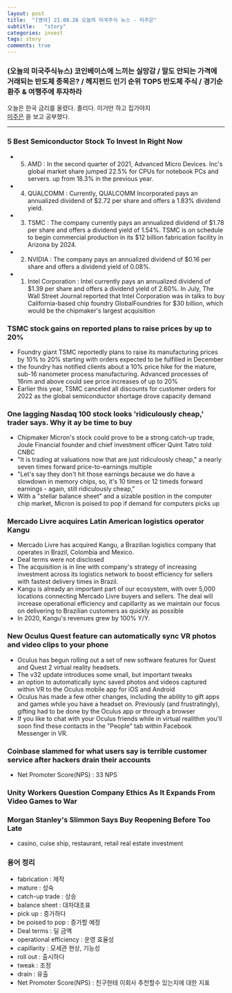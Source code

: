 ```yaml
---
layout: post
title:  "[영어] 21.08.26 오늘의 미국주식 뉴스 - 미주은"
subtitle:   "story"
categories: invest
tags: story
comments: true
---
```


### (오늘의 미국주식뉴스) 코인베이스에 느끼는 실망감 / 말도 안되는 가격에 거래되는 반도체 종목은? / 헤지펀드 인기 순위 TOP5 반도체 주식 / 경기순환주 & 여행주에 투자하라

오늘은 한국 금리를 올렸다. 졸리다. 이거만 하고 집가야지   
[미주은](https://www.youtube.com/watch?v=PGBCdPPbHQ4) 을 보고 공부했다.

---

### 5 Best Semiconductor Stock To Invest In Right Now
- 5) AMD : In the second quarter of 2021, Advanced Micro Devices. Inc's global market share jumped 22.5% for CPUs for notebook PCs and servers. up from 18.3% in the previous year.
- 4) QUALCOMM : Currently, QUALCOMM Incorporated pays an annualized dividend of $2.72 per share and offers a 1.83% dividend yield.
- 3) TSMC : The company currently pays an annualized dividend of $1.78 per share and offers a dividend yield of 1.54%. TSMC is on schedule to begin commercial production in its $12 billion fabrication facility in Arizona by 2024.
- 2) NVIDIA : The company pays an annualized dividend of $0.16 per share and offers a dividend yield of 0.08%.
- 1) Intel Corporation : Intel currently pays an annualized dividend of $1.39 per share and offers a dividend yield of 2.60%. In July, The Wall Street Journal reported that Intel Corporation was in talks to buy California-based chip foundry GlobalFoundries for $30 billion, which would be the chipmaker's largest acquisition

### TSMC stock gains on reported plans to raise prices by up to 20%
- Foundry giant TSMC reportedly plans to raise its manufacturing prices by 10% to 20% starting with orders expected to be fulfilled in December
- the foundry has notified clients about a 10% price hike for the mature, sub-16 nanometer process manufacturing. Advanced processes of 16nm and above could see price increases of up to 20%
- Earlier this year, TSMC canceled all discounts for customer orders for 2022 as the global semiconductor shortage drove capacity demand

### One lagging Nasdaq 100 stock looks 'ridiculously cheap,' trader says. Why it ay be time to buy
- Chipmaker Micron's stock could prove to be a strong catch-up trade, Joule Financial founder and chief investment officer Quint Tatro told CNBC
- "It is trading at valuations now that are just ridiculously cheap," a nearly seven times forward price-to-earnings multiple
- "Let's say they don't hit those earnings because we do have a slowdown in memory chips, so, it's 10 times or 12 timeds forward earnings - again, still ridiculously cheap,"
- With a "stellar balance sheet" and a sizable position in the computer chip market, Micron is poised to pop if demand for computers picks up

### Mercado Livre acquires Latin American logistics operator Kangu
- Mercado Livre has acquired Kangu, a Brazilian logistics company that operates in Brazil, Colombia and Mexico.
- Deal terms were not disclosed
- The acquisition is in line with company's strategy of increasing investment across its logistics network to boost efficiency for sellers with fastest delivery times in Brazil.
- Kangu is already an important part of our ecosystem, with over 5,000 locations connecting Mercado Livre buyers and sellers. The deal will increase operational efficiency and capillarity as we maintain our focus on delivering to Brazilian customers as quickly as possible
- In 2020, Kangu's revenues grew by 100% Y/Y.

### New Oculus Quest feature can automatically sync VR photos and video clips to your phone
- Oculus has begun rolling out a set of new software features for Quest and Quest 2 virtual reality headsets.
- The v32 update introduces some small, but important tweaks
- an option to automatically sync saved photos and videos captured within VR to the Oculus mobile app for iOS and Android
- Oculus has made a few other changes, including the ability to gift apps and games while you have a headset on. Previously (and frustratingly), gifting had to be done by the Oculus app or through a browser
- If you like to chat with your Oculus friends while in virtual realithm you'll soon find these contacts in the "People" tab within Facebook Messenger in VR.

### Coinbase slammed for what users say is terrible customer service after hackers drain their accounts
- Net Promoter Score(NPS) : 33 NPS

### Unity Workers Question Company Ethics As It Expands From Video Games to War

### Morgan Stanley's Slimmon Says Buy Reopening Before Too Late
- casino, cuise ship, restaurant, retail real estate investment

### 용어 정리
- fabrication : 제작
- mature : 성숙
- catch-up trade : 상승
- balance sheet : 대차대조표
- pick up : 증가하다
- be poised to pop : 증가할 예정
- Deal terms : 딜 금액
- operational efficiency : 운영 효율성
- capillarity : 모세관 현상, 기능성
- roll out : 출시하다
- tweak : 조정
- drain : 유출
- Net Promoter Score(NPS) : 친구한테 이회사 추천할수 있는지에 대한 지표
